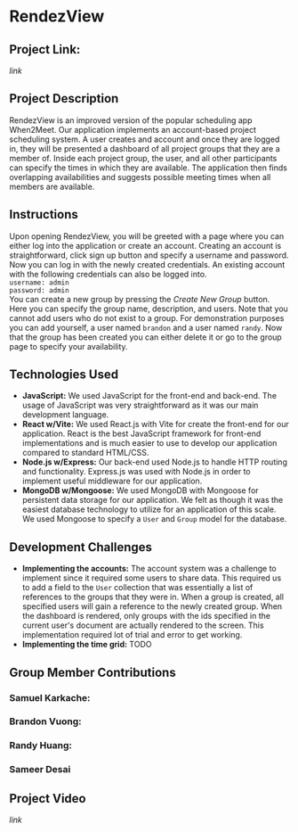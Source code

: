 # RendezView

## Project Link: 
_link_

## Project Description
RendezView is an improved version of the popular scheduling app When2Meet.
Our application implements an account-based project scheduling system. A user
creates and account and once they are logged in, they will be presented a dashboard
of all project groups that they are a member of. Inside each project group, the 
user, and all other participants can specify the times in which they are available.
The application then finds overlapping availabilities and suggests possible meeting times
when all members are available. 

## Instructions
Upon opening RendezView, you will be greeted with a page where you can either
log into the application or create an account. Creating an account is straightforward,
click sign up button and specify a username and password. Now you can log in with the 
newly created credentials. An existing account with the following credentials can also be
logged into.
<br />
`username: admin`<br />
`password: admin`<br />
You can create a new group by pressing the _Create New Group_ button. Here you
can specify the group name, description, and users. Note that you cannot add users
who do not exist to a group. For demonstration purposes you can add yourself, a user
named `brandon` and a user named `randy`. Now that the group has been created you can 
either delete it or go to the group page to specify your availability.


## Technologies Used
- **JavaScript:** We used JavaScript for the front-end and back-end. The usage of JavaScript
was very straightforward as it was our main development language. 
- **React w/Vite:** We used React.js with Vite for create the front-end for our application. React
is the best JavaScript framework for front-end implementations and is much easier to use to 
develop our application compared to standard HTML/CSS.
- **Node.js w/Express:** Our back-end used Node.js to handle HTTP routing and functionality. Express.js
was used with Node.js in order to implement useful middleware for our application. 
- **MongoDB w/Mongoose:** We used MongoDB with Mongoose for persistent data storage for our 
application. We felt as though it was the easiest database technology to utilize for an application
of this scale. We used Mongoose to specify a `User` and `Group` model for the database.

## Development Challenges
- **Implementing the accounts:** The account system was a challenge to implement since it required some users
to share data. This required us to add a field to the `User` collection that was essentially a list of 
references to the groups that they were in. When a group is created, all specified users will gain a reference
to the newly created group. When the dashboard is rendered, only groups with the ids specified in the current user's
document are actually rendered to the screen. This implementation required lot of trial and error to get working. 
- **Implementing the time grid:** TODO

## Group Member Contributions
### Samuel Karkache:
### Brandon Vuong: 
### Randy Huang: 
### Sameer Desai

## Project Video
_link_